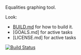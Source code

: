 Equalities graphing tool.

Look:
 - [BUILD.md](BUILD.md) for how to build it.
 - [GOALS.md] for active tasks
 - [LICENSE.md] for active tasks

[![Build Status](https://drone.io/github.com/captain-protect/equal5/status.png)](https://drone.io/github.com/captain-protect/equal5/latest)